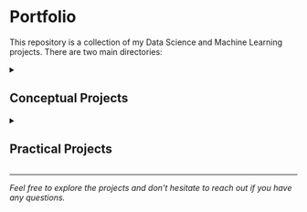 # Portfolio

This repository is a collection of my Data Science and Machine Learning projects. There are two main directories:

<details>
  <summary><h2>Conceptual Projects</h2></summary>

  The Conceptual Projects directory contains several machine learning projects, including algorithms that I've built from scratch. The following algorithms are included:  
  - Linear Regression
  - Logistic Regression
  - K Nearest Neighbors
  <details>
    <summary><h4>Conceptual Projects Sample Images</h4></summary>  
      
- From Linear Regression From Scratch Notebook:  
  
![LIN_REG_SAMPLE](https://user-images.githubusercontent.com/108029118/234374516-ee24b2bc-3889-4907-b16b-28846833f81c.jpg)
      
    
![LIN_REG_SAMPLE_2](https://user-images.githubusercontent.com/108029118/234374542-2b22619b-2059-4bd4-9a0b-5dcdfbdefa6c.jpg)
      
___   
- SKLearn vs my Linear Regression Class:  
      
![Scratch_vs_SKLearn_models](https://user-images.githubusercontent.com/108029118/234374624-f2d1b8b3-2dae-4752-995f-3bcf8a71d493.jpg)  
      

![Scratch_and_SKLEARN_overlaid](https://user-images.githubusercontent.com/108029118/234374686-fa699f47-410b-4d2d-9d49-67070fc83e31.jpg)  


  

   </details>
</details>
 
<details>
  <summary><h2>Practical Projects</h2></summary>

  The Practical Projects directory contains projects that apply the technical knowledge demonstrated in the Skills_Showcase. Projects include:
  - Color Palette Extractor
  - Famous Paintings Color Data
  <details>
  <summary><h4>Practical Projects Sample Images</h4></summary>  
    - Color Palette Extractor:  
      
![KMEANS_PALETTE_W_Label_W_IMAGE](https://user-images.githubusercontent.com/108029118/234377023-c89df905-9c5f-41aa-ba3f-09d62cafc8b2.jpg)  
___   
  
    - Famous Paintings Color Data:  

![Paintings_Data_extraction_sample_2](https://user-images.githubusercontent.com/108029118/234377230-331af960-da2d-42bb-80d8-6ab2888ffdde.jpg)

    
![Paintings_Data_extraction_sample](https://user-images.githubusercontent.com/108029118/234377191-d14be6d2-0cb8-42f8-9f6d-88225ed73eb2.jpg)

    
    
  </details>
</details>

---

_Feel free to explore the projects and don't hesitate to reach out if you have any questions._
